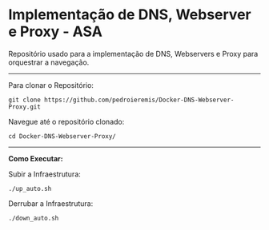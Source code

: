 # Implementação de DNS, Webserver e Proxy - ASA

Repositório usado para a implementação de DNS, Webservers e Proxy para orquestrar a navegação.

---

Para clonar o Repositório:

```shell
git clone https://github.com/pedroieremis/Docker-DNS-Webserver-Proxy.git
```

Navegue até o repositório clonado:
```shell
cd Docker-DNS-Webserver-Proxy/
```

---

__Como Executar:__

Subir a Infraestrutura:
```shell
./up_auto.sh
```

Derrubar a Infraestrutura:
```shell
./down_auto.sh
```
